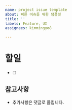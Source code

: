 ```yaml
---
name: project issue template
about: 빠른 이슈를 위한 탬플릿
title: ''
labels: Feature, UI
assignees: kimmingyo8

---
```


# 할일
- [ ]

## 참고사항

* 추가사항은 댓글로 올립니다.
